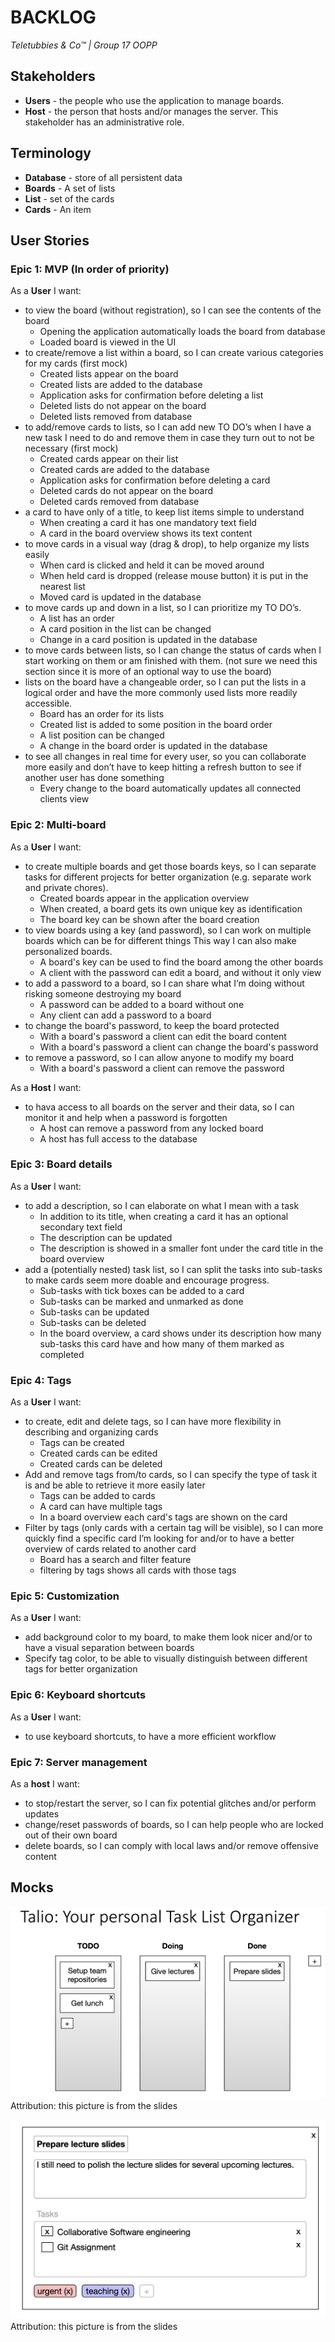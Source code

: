 BACKLOG
=======
*Teletubbies & Co™ | Group 17 OOPP*

## Stakeholders

- **Users** - the people who use the application to manage boards.
- **Host** - the person that hosts and/or manages the server. This stakeholder has an administrative role.

## Terminology

- **Database** - store of all persistent data
- **Boards** - A set of lists
- **List** - set of the cards
- **Cards** - An item

## User Stories

### Epic 1: MVP (In order of priority)

As a **User** I want:

- to view the board (without registration), so I can see the contents of the board
  * Opening the application automatically loads the board from database
  * Loaded board is viewed in the UI
- to create/remove a list within a board, so I can create various categories for my cards (first mock)
  * Created lists appear on the board
  * Created lists are added to the database
  * Application asks for confirmation before deleting a list
  * Deleted lists do not appear on the board
  * Deleted lists removed from database
- to add/remove cards to lists, so I can add new TO DO’s when I have a new task I need to do and remove them in case
  they turn out to not be necessary (first mock)
  * Created cards appear on their list
  * Created cards are added to the database
  * Application asks for confirmation before deleting a card
  * Deleted cards do not appear on the board
  * Deleted cards removed from database
- a card to have only of a title, to keep list items simple to understand
  * When creating a card it has one mandatory text field
  * A card in the board overview shows its text content
- to move cards in a visual way (drag & drop), to help organize my lists easily
  * When card is clicked and held it can be moved around
  * When held card is dropped (release mouse button) it is put in the nearest list
  * Moved card is updated in the database
- to move cards up and down in a list, so I can prioritize my TO DO’s.
  * A list has an order
  * A card position in the list can be changed
  * Change in a card position is updated in the database
- to move cards between lists, so I can change the status of cards when I start working on them or am finished with them. (not sure we need this section since it is more of an optional way to use the board)
- lists on the board have a changeable order, so I can put the lists in a logical order and have the more
  commonly used lists more readily accessible.
  * Board has an order for its lists
  * Created list is added to some position in the board order
  * A list position can be changed
  * A change in the board order is updated in the database
- to see all changes in real time for every user, so you can collaborate more easily and don’t have to keep hitting a
  refresh button to see if another user has done something
  * Every change to the board automatically updates all connected clients view

### Epic 2: Multi-board

As a **User** I want:

- to create multiple boards and get those boards keys,
so I can separate tasks for different projects for better organization (e.g. separate work and private chores).
  * Created boards appear in the application overview
  * When created, a board gets its own unique key as identification
  * The board key can be shown after the board creation
- to view boards using a key (and password), so I can work on multiple boards which can be for different things
This way I can also make personalized boards.
  * A board's key can be used to find the board among the other boards
  * A client with the password can edit a board, and without it only view
- to add a password to a board, so I can share what I’m doing without risking someone destroying my board
  * A password can be added to a board without one
  * Any client can add a password to a board
- to change the board's password, to keep the board protected
  * With a board's password a client can edit the board content
  * With a board's password a client can change the board's password
- to remove a password, so I can allow anyone to modify my board
  * With a board's password a client can remove the password

As a **Host** I want:

- to hava access to all boards on the server and their data, so I can monitor it and help when a password is forgotten
  * A host can remove a password from any locked board
  * A host has full access to the database

### Epic 3: Board details

As a **User** I want:

- to add a description, so I can elaborate on what I mean with a task 
  * In addition to its title, when creating a card it has an optional secondary text field
  * The description can be updated
  * The description is showed in a smaller font under the card title in the board overview
- add a (potentially nested) task list,
so I can split the tasks into sub-tasks to make cards seem more doable and encourage progress.
  * Sub-tasks with tick boxes can be added to a card
  * Sub-tasks can be marked and unmarked as done
  * Sub-tasks can be updated
  * Sub-tasks can be deleted
  * In the board overview, a card shows under its description how many sub-tasks this card have and how many of them marked as completed

### Epic 4: Tags

As a **User** I want:

- to create, edit and delete tags, so I can have more flexibility in describing and organizing cards
  * Tags can be created
  * Created cards can be edited
  * Created cards can be deleted
- Add and remove tags from/to cards, so I can specify the type of task it is and be able to retrieve it more easily later
  * Tags can be added to cards
  * A card can have multiple tags
  * In a board overview each card's tags are shown on the card
- Filter by tags (only cards with a certain tag will be visible), so I can more quickly find a specific card I’m looking for and/or to have a better overview of cards related to another card
  * Board has a search and filter feature
  * filtering by tags shows all cards with those tags

### Epic 5: Customization

As a **User** I want:

- add background color to my board, to make them look nicer and/or to have a visual separation between boards
- Specify tag color, to be able to visually distinguish between different tags for better organization

### Epic 6: Keyboard shortcuts

As a **User** I want:

- to use keyboard shortcuts, to have a more efficient workflow

### Epic 7: Server management

As a **host** I want:

- to stop/restart the server, so I can fix potential glitches and/or perform updates
- change/reset passwords of boards, so I can help people who are locked out of their own board
- delete boards, so I can comply with local laws and/or remove offensive content

## Mocks

![](images/talio.png)
Attribution: this picture is from the slides

![](images/image2.png)
Attribution: this picture is from the slides
